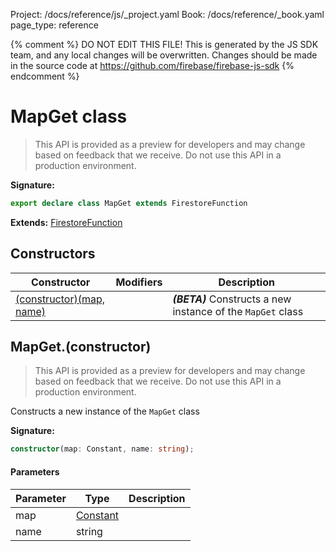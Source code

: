 Project: /docs/reference/js/_project.yaml
Book: /docs/reference/_book.yaml
page_type: reference

{% comment %}
DO NOT EDIT THIS FILE!
This is generated by the JS SDK team, and any local changes will be
overwritten. Changes should be made in the source code at
https://github.com/firebase/firebase-js-sdk
{% endcomment %}

# MapGet class
> This API is provided as a preview for developers and may change based on feedback that we receive. Do not use this API in a production environment.
> 


<b>Signature:</b>

```typescript
export declare class MapGet extends FirestoreFunction 
```
<b>Extends:</b> [FirestoreFunction](./firestore_.firestorefunction.md#firestorefunction_class)

## Constructors

|  Constructor | Modifiers | Description |
|  --- | --- | --- |
|  [(constructor)(map, name)](./firestore_.mapget.md#mapgetconstructor) |  | <b><i>(BETA)</i></b> Constructs a new instance of the <code>MapGet</code> class |

## MapGet.(constructor)

> This API is provided as a preview for developers and may change based on feedback that we receive. Do not use this API in a production environment.
> 

Constructs a new instance of the `MapGet` class

<b>Signature:</b>

```typescript
constructor(map: Constant, name: string);
```

#### Parameters

|  Parameter | Type | Description |
|  --- | --- | --- |
|  map | [Constant](./firestore_.constant.md#constant_class) |  |
|  name | string |  |

